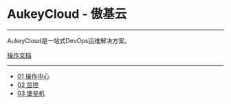 # AukeyCloud - 傲基云

----
AukeyCloud是一站式DevOps运维解决方案。

<a href="https://aukey-cloud.gitbook.io/aukeycloud/" target="_blank">操作文档</a>

----

* [01 操作中心](cao-zuo-zhong-xin.md)
* [02 监控](jian-kong.md)
* [03 堡垒机](bao-lei-ji.md)

